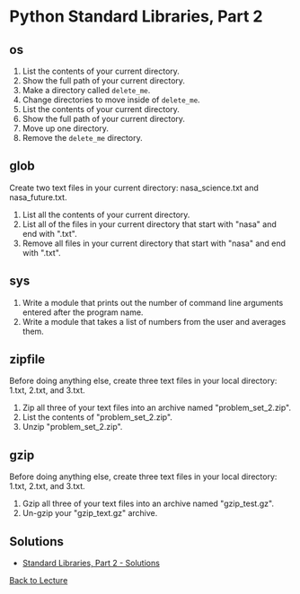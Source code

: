# Python Standard Libraries, Part 2


## os

1. List the contents of your current directory.
2. Show the full path of your current directory.
3. Make a directory called `delete_me`.
4. Change directories to move inside of `delete_me`.
5. List the contents of your current directory.
6. Show the full path of your current directory.
7. Move up one directory.
8. Remove the `delete_me` directory.

## glob

Create two text files in your current directory: nasa_science.txt and nasa_future.txt.

1. List all the contents of your current directory.
2. List all of the files in your current directory that start with "nasa" and end with ".txt".
3. Remove all files in your current directory that start with "nasa" and end with ".txt".

## sys

1. Write a module that prints out the number of command line arguments entered after the program name.
2. Write a module that takes a list of numbers from the user and averages them.

## zipfile

Before doing anything else, create three text files in your local directory: 1.txt, 2.txt, and 3.txt.

1. Zip all three of your text files into an archive named "problem_set_2.zip".
2. List the contents of "problem_set_2.zip".
3. Unzip "problem_set_2.zip".

## gzip

Before doing anything else, create three text files in your local directory: 1.txt, 2.txt, and 3.txt.

1. Gzip all three of your text files into an archive named "gzip_test.gz".
2. Un-gzip your "gzip_text.gz" archive.

## Solutions

 * [Standard Libraries, Part 2 - Solutions](problem_set_2_solutions.md)

[Back to Lecture](lecture_09.5.md)
